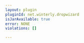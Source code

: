 ```yaml
---
layout: plugin
pluginId: net.winterly.dropwizard
isJarAvailable: true
error: NONE
violations: []

---
```

